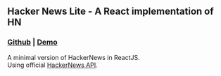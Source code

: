 ## Hacker News Lite - A React implementation of HN
### [Github](https://github.com/aswinsanakan/hackernews-react) | [Demo](https://hackernews-lite.herokuapp.com/)
A minimal version of HackerNews in ReactJS. <br/>
Using official [HackerNews API](https://github.com/HackerNews/API).